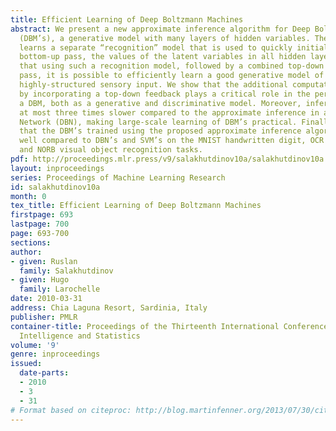 ```yaml
---
title: Efficient Learning of Deep Boltzmann Machines
abstract: We present a new approximate inference algorithm for Deep Boltzmann Machines
  (DBM’s), a generative model with many layers of hidden variables. The algorithm
  learns a separate “recognition” model that is used to quickly initialize, in a single
  bottom-up pass, the values of the latent variables in all hidden layers. We show
  that using such a recognition model, followed by a combined top-down and bottom-up
  pass, it is possible to efficiently learn a good generative model of high-dimensional
  highly-structured sensory input. We show that the additional computations required
  by incorporating a top-down feedback plays a critical role in the performance of
  a DBM, both as a generative and discriminative model. Moreover, inference is only
  at most three times slower compared to the approximate inference in a Deep Belief
  Network (DBN), making large-scale learning of DBM’s practical. Finally, we demonstrate
  that the DBM’s trained using the proposed approximate inference algorithm perform
  well compared to DBN’s and SVM’s on the MNIST handwritten digit, OCR English letters,
  and NORB visual object recognition tasks.
pdf: http://proceedings.mlr.press/v9/salakhutdinov10a/salakhutdinov10a.pdf
layout: inproceedings
series: Proceedings of Machine Learning Research
id: salakhutdinov10a
month: 0
tex_title: Efficient Learning of Deep Boltzmann Machines
firstpage: 693
lastpage: 700
page: 693-700
sections: 
author:
- given: Ruslan
  family: Salakhutdinov
- given: Hugo
  family: Larochelle
date: 2010-03-31
address: Chia Laguna Resort, Sardinia, Italy
publisher: PMLR
container-title: Proceedings of the Thirteenth International Conference on Artificial
  Intelligence and Statistics
volume: '9'
genre: inproceedings
issued:
  date-parts:
  - 2010
  - 3
  - 31
# Format based on citeproc: http://blog.martinfenner.org/2013/07/30/citeproc-yaml-for-bibliographies/
---
```

